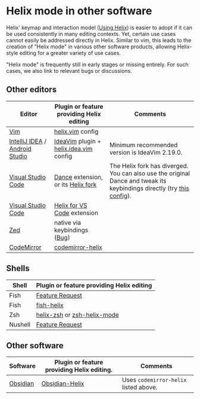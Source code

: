 # Helix mode in other software

Helix' keymap and interaction model ([Using Helix](#usage.md)) is easier to adopt if it can be used consistently in many editing contexts. Yet, certain use cases cannot easily be addressed directly in Helix. Similar to vim, this leads to the creation of "Helix mode" in various other software products, allowing Helix-style editing for a greater variety of use cases.

"Helix mode" is frequently still in early stages or missing entirely. For such cases, we also link to relevant bugs or discussions.

## Other editors

| Editor | Plugin or feature providing Helix editing | Comments
| --- | --- | --- |
| [Vim](https://www.vim.org/) | [helix.vim](https://github.com/chtenb/helix.vim) config |
| [IntelliJ IDEA](https://www.jetbrains.com/idea/) / [Android Studio](https://developer.android.com/studio)| [IdeaVim](https://plugins.jetbrains.com/plugin/164-ideavim) plugin + [helix.idea.vim](https://github.com/chtenb/helix.vim) config | Minimum recommended version is IdeaVim 2.19.0.
| [Visual Studio Code](https://code.visualstudio.com/) | [Dance](https://marketplace.visualstudio.com/items?itemName=gregoire.dance) extension, or its [Helix fork](https://marketplace.visualstudio.com/items?itemName=kend.dancehelixkey) | The Helix fork has diverged. You can also use the original Dance and tweak its keybindings directly (try [this config](https://github.com/71/dance/issues/299#issuecomment-1655509531)).
| [Visual Studio Code](https://code.visualstudio.com/) | [Helix for VS Code](https://marketplace.visualstudio.com/items?itemName=jasew.vscode-helix-emulation) extension|
| [Zed](https://zed.dev/) | native via keybindings ([Bug](https://github.com/zed-industries/zed/issues/4642)) |
| [CodeMirror](https://codemirror.net/) | [codemirror-helix](https://gitlab.com/_rvidal/codemirror-helix) |


## Shells

| Shell | Plugin or feature providing Helix editing 
| --- | --- 
| Fish | [Feature Request](https://github.com/fish-shell/fish-shell/issues/7748) 
| Fish | [fish-helix](https://github.com/sshilovsky/fish-helix/tree/main) 
| Zsh | [helix-zsh](https://github.com/john-h-k/helix-zsh) or [zsh-helix-mode](https://github.com/Multirious/zsh-helix-mode)
| Nushell | [Feature Request](https://github.com/nushell/reedline/issues/639) 

## Other software

| Software | Plugin or feature providing Helix editing. | Comments
| --- | --- | --- |
| [Obsidian](https://obsidian.md/) | [Obsidian-Helix](https://github.com/Sinono3/obsidian-helix) | Uses `codemirror-helix` listed above.
